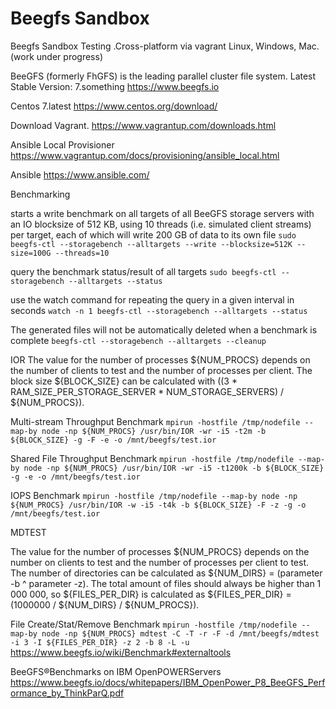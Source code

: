 # Beegfs Sandbox
Beegfs Sandbox Testing .Cross-platform via vagrant Linux, Windows, Mac.
(work under progress)

BeeGFS (formerly FhGFS) is the leading parallel cluster file system.
Latest Stable Version: 7.something
https://www.beegfs.io

Centos 7.latest
https://www.centos.org/download/

Download Vagrant.
https://www.vagrantup.com/downloads.html

Ansible Local Provisioner
https://www.vagrantup.com/docs/provisioning/ansible_local.html

Ansible
https://www.ansible.com/


Benchmarking

starts a write benchmark on all targets of all BeeGFS storage servers with an IO blocksize of 512 KB, using 10 threads (i.e. simulated client streams) per target, each of which will write 200 GB of data to its own file
`sudo beegfs-ctl --storagebench --alltargets --write --blocksize=512K --size=100G --threads=10`

query the benchmark status/result of all targets
`sudo beegfs-ctl --storagebench --alltargets --status`

use the watch command for repeating the query in a given interval in seconds
`watch -n 1 beegfs-ctl --storagebench --alltargets --status`

The generated files will not be automatically deleted when a benchmark is complete
`beegfs-ctl --storagebench --alltargets --cleanup`


IOR
The value for the number of processes ${NUM_PROCS} depends on the number of clients to test and the number of processes per client. The block size ${BLOCK_SIZE} can be calculated with ((3 * RAM_SIZE_PER_STORAGE_SERVER * NUM_STORAGE_SERVERS) / ${NUM_PROCS}).

Multi-stream Throughput Benchmark
`mpirun -hostfile /tmp/nodefile --map-by node -np ${NUM_PROCS} /usr/bin/IOR -wr -i5 -t2m -b ${BLOCK_SIZE} -g -F -e
-o /mnt/beegfs/test.ior`

Shared File Throughput Benchmark
`mpirun -hostfile /tmp/nodefile --map-by node -np ${NUM_PROCS} /usr/bin/IOR -wr -i5 -t1200k -b ${BLOCK_SIZE} -g -e
-o /mnt/beegfs/test.ior`

IOPS Benchmark
`mpirun -hostfile /tmp/nodefile --map-by node -np ${NUM_PROCS} /usr/bin/IOR -w -i5 -t4k -b ${BLOCK_SIZE} -F -z -g
-o /mnt/beegfs/test.ior`


MDTEST

The value for the number of processes ${NUM_PROCS} depends on the number on clients to test and the number of processes per client to test. The number of directories can be calculated as ${NUM_DIRS} = (parameter -b ^ parameter -z). The total amount of files should always be higher than 1 000 000, so ${FILES_PER_DIR} is calculated as ${FILES_PER_DIR} = (1000000 / ${NUM_DIRS} / ${NUM_PROCS}).

File Create/Stat/Remove Benchmark
`mpirun -hostfile /tmp/nodefile --map-by node -np ${NUM_PROCS} mdtest -C -T -r -F -d /mnt/beegfs/mdtest -i 3 -I ${FILES_PER_DIR} -z 2 -b 8 -L -u`   
https://www.beegfs.io/wiki/Benchmark#externaltools

BeeGFS®Benchmarks on IBM OpenPOWERServers
https://www.beegfs.io/docs/whitepapers/IBM_OpenPower_P8_BeeGFS_Performance_by_ThinkParQ.pdf
